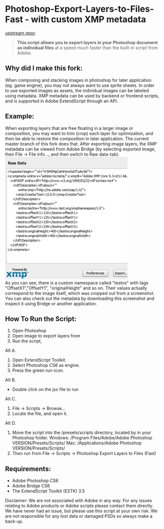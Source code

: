 Photoshop-Export-Layers-to-Files-Fast - with custom XMP metadata
=================================

[upstream repo](https://github.com/jwa107/Photoshop-Export-Layers-to-Files-Fast/): 
><b>This script allows you to export layers in your Photoshop document as individual files</b> at a speed much faster than the built-in script from Adobe. 

Why did I make this fork:
-------------------------------
When composing and stacking images in photoshop for later application (eg. game engine), you may not always want to use sprite sheets. 
In order to use exported images as assets, the individual images can be labeled using metadata. XMP metadata can be used by backend or frontend scripts, and is supported in Adobe ExtendScript through an API. 

Example:
-------------------------------
When exporting layers that are free floating in a larger image or composition, you may want to trim (crop) each layer for optimization, and then be able to restore the composition in later application. The current master branch of this fork does that. After exporting image layers, the XMP metadata can be viewed from Adobe Bridge (by selecting exported image, then File -> File info..., and then switch to Raw data-tab):<br>
![screenshot of XMP metadata](test_layer.png) <br>
As you can see, there is a custom namespace called "testns" with tags "OffsetX1","OffsetY1", "originalHeight" and so on. Their values actually correspond to the image itself, which was cropped out from a screenshot. You can also check out the metadata by downloading this screenshot and inspect it using Bridge or another application. 

How To Run the Script:
-------------------------------
1. Open Photoshop
2. Open image to export layers from
3. Run the script,

Alt A.
1. Open ExtendScript Toolkit. 
2. Select Photoshop CS6 as engine. 
3. Press the green run-icon.

Alt B.
* Double click on the jsx file to run

Alt C.
1. File -> Scripts -> Browse...
2. Locate the file, and open it.

Alt D. 
1. Move the script into the /presets/scripts directory, located by in your Photoshop folder.
Windows: /Program Files/Adobe/Adobe Photoshop VERSION/Presets/Scripts/
Mac: /Applications/Adobe Photoshop VERSION/Presets/Scripts/
2. Then run from File -> Scripts -> Photoshop Export Layers to Files (Fast) 

Requirements:
-------------------------------
* Adobe Photoshop CS6 
* Adobe Bridge CS6
* The ExtendScript Toolkit (ESTK) 3.5

Disclaimer: We are not associated with Adobe in any way. For any issues relating to Adobe products or Adobe scripts please contact them directly. We have never had an issue, but please use this script at your own risk. We are not responsible for any lost data or damaged PSDs so always make a back-up.
